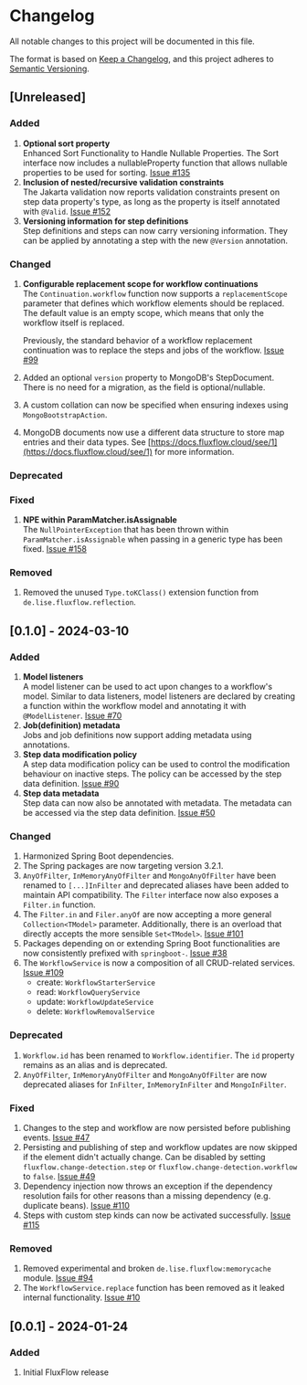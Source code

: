 # Changelog

All notable changes to this project will be documented in this file.

The format is based on [Keep a Changelog](https://keepachangelog.com/en/1.1.0/),
and this project adheres to [Semantic Versioning](https://semver.org/spec/v2.0.0.html).

## [Unreleased]
### Added
1. **Optional sort property**<br/>
   Enhanced Sort Functionality to Handle Nullable Properties. The Sort interface now includes a nullableProperty function that allows nullable properties to be used for sorting. [Issue #135](https://github.com/lisegmbh/fluxflow/issues/135)
2. **Inclusion of nested/recursive validation constraints**<br/>
   The Jakarta validation now reports validation constraints
   present on step data property's type, as long as the property is itself annotated with `@Valid`. [Issue #152](https://github.com/lisegmbh/fluxflow/issues/152)
3. **Versioning information for step definitions**<br />
   Step definitions and steps can now carry versioning information.
   They can be applied by annotating a step with the new `@Version` annotation.

### Changed
1. **Configurable replacement scope for workflow continuations**<br/>
   The `Continuation.workflow` function now supports a `replacementScope` parameter that defines which workflow elements should be replaced.
   The default value is an empty scope, which means that only the workflow itself is replaced. 

   Previously, the standard behavior of a workflow replacement continuation was to replace the steps and jobs of the workflow. [Issue #99](https://github.com/lisegmbh/fluxflow/issues/99)
2. Added an optional `version` property to MongoDB's StepDocument.
   There is no need for a migration, as the field is optional/nullable.
3. A custom collation can now be specified when ensuring indexes using `MongoBootstrapAction`.
4. MongoDB documents now use a different data structure to store map entries and their data types. See [https://docs.fluxflow.cloud/see/1](https://docs.fluxflow.cloud/see/1) for more information. 
### Deprecated
### Fixed
1. **NPE within ParamMatcher.isAssignable**<br/>
   The `NullPointerException` that has been thrown within
   `ParamMatcher.isAssignable` when passing in a generic type has been fixed.
   [Issue #158](https://github.com/lisegmbh/fluxflow/issues/158)
### Removed
1. Removed the unused `Type.toKClass()` extension function from `de.lise.fluxflow.reflection`.

## [0.1.0] - 2024-03-10
### Added
1. **Model listeners**<br/>
A model listener can be used to act upon changes to a workflow's model.
Similar to data listeners,
model listeners are declared by creating a function within the workflow model and annotating it with `@ModelListener`.
[Issue #70](https://github.com/lisegmbh/fluxflow/issues/70)
2. **Job(definition) metadata**<br/>
Jobs and job definitions now support adding metadata using annotations.
3. **Step data modification policy**<br />
A step data modification policy can be used to control the modification behaviour on inactive steps. The policy can be accessed by the step data definition.
[Issue #90](https://github.com/lisegmbh/fluxflow/issues/90)
4. **Step data metadata**<br />
Step data can now also be annotated with metadata.
   The metadata can be accessed via the step data definition. [Issue #50](https://github.com/lisegmbh/fluxflow/issues/50)

### Changed
1. Harmonized Spring Boot dependencies.
2. The Spring packages are now targeting version 3.2.1.
3. `AnyOfFilter`, `InMemoryAnyOfFilter` and `MongoAnyOfFilter` have been renamed to `[...]InFilter` and deprecated aliases have been added to maintain API compatibility. The `Filter` interface now also exposes a `Filter.in` function.
4. The `Filter.in` and `Filer.anyOf` are now accepting a more general `Collection<TModel>` parameter. Additionally, there is an overload that directly accepts the more sensible `Set<TModel>`. [Issue #101](https://github.com/lisegmbh/fluxflow/issues/101)
5. Packages depending on or extending Spring Boot functionalities are now consistently prefixed with `springboot-`. [Issue #38](https://github.com/lisegmbh/fluxflow/issues/38) 
6. The `WorkflowService` is now a composition of all CRUD-related services. [Issue #109](https://github.com/lisegmbh/fluxflow/issues/109)
   - create: `WorkflowStarterService`
   - read: `WorkflowQueryService`
   - update: `WorkflowUpdateService`
   - delete: `WorkflowRemovalService` 

### Deprecated
1. `Workflow.id` has been renamed to `Workflow.identifier`. The `id` property remains as an alias and is deprecated.
2. `AnyOfFilter`, `InMemoryAnyOfFilter` and `MongoAnyOfFilter` are now deprecated aliases for `InFilter`, `InMemoryInFilter` and `MongoInFilter`.

### Fixed
1. Changes to the step and workflow are now persisted before publishing events. [Issue #47](https://github.com/lisegmbh/fluxflow/issues/47)
2. Persisting and publishing of step and workflow updates are now skipped if the element didn't actually change. Can be disabled by setting `fluxflow.change-detection.step` or `fluxflow.change-detection.workflow` to `false`. [Issue #49](https://github.com/lisegmbh/fluxflow/issues/49)
3. Dependency injection now throws an exception if the dependency resolution fails for other reasons than a missing dependency (e.g. duplicate beans). [Issue #110](https://github.com/lisegmbh/fluxflow/issues/110)
4. Steps with custom step kinds can now be activated successfully. [Issue #115](https://github.com/lisegmbh/fluxflow/issues/115)

### Removed
1. Removed experimental and broken `de.lise.fluxflow:memorycache` module. [Issue #94](https://github.com/lisegmbh/fluxflow/issues/94)
2. The `WorkflowService.replace` function has been removed as it leaked internal functionality. [Issue #10](https://github.com/lisegmbh/fluxflow/issues/10)

## [0.0.1] - 2024-01-24

### Added
1. Initial FluxFlow release